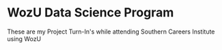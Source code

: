 # WozU Data Science Program
 These are my Project Turn-In's while attending Southern Careers Institute using WozU
